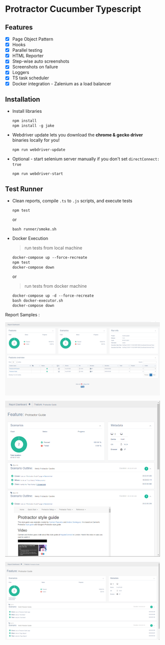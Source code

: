 # Protractor Cucumber Typescript

## Features
- [x] Page Object Pattern
- [x] Hooks
- [x] Parallel testing
- [x] HTML Reporter
- [x] Step-wise auto screenshots
- [x] Screenshots on failure
- [x] Loggers
- [x] TS task scheduler
- [x] Docker integration - Zalenium as a load balancer

## Installation
* Install libraries
    ```
    npm install
    npm install -g jake
    ```

* Webdriver update lets you download the **chrome & gecko driver** binaries locally for you!
    ```
    npm run webdriver-update
    ``` 

* Optional - start selenium server manually if you don't set `directConnect: true`
    ```
    npm run webdriver-start
    ```

## Test Runner

* Clean reports, compile `.ts` to `.js` scripts, and execute tests
    ```
    npm test
    ```
    or
    ```
    bash runner/smoke.sh
    ```
* Docker Execution

    > run tests from local machine
    ```
    docker-compose up --force-recreate
    npm test
    docker-compose down
    ```
    or
    > run tests from docker machine
    ```
    docker-compose up -d --force-recreate
    bash docker-executor.sh
    docker-compose down
    ```
    
 Report Samples :
 
 ![alt text](https://github.com/mayurpatild/bdd-protractor-ts/blob/Test/images/report-feature-dashboard.png?raw=true)
 
 ![alt text](https://github.com/mayurpatild/bdd-protractor-ts/blob/Test/images/report-stepwise-screenshots.png?raw=true)
 
 ![alt text](https://github.com/mayurpatild/bdd-protractor-ts/blob/Test/images/report-scenarios.png?raw=true)
    
    
    
